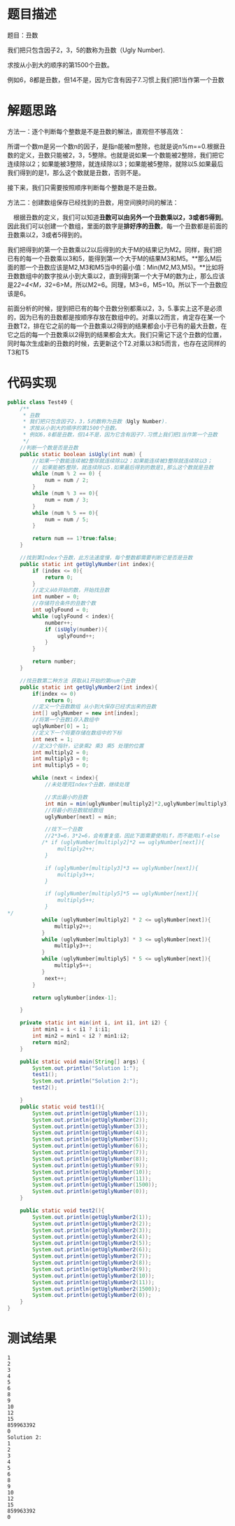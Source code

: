 # 题目描述

题目：丑数

 我们把只包含因子2，3，5的数称为丑数（Ugly Number).

 求按从小到大的顺序的第1500个丑数。

 例如6，8都是丑数，但14不是，因为它含有因子7.习惯上我们把1当作第一个丑数

# 解题思路

方法一：逐个判断每个整数是不是丑数的解法，直观但不够高效：

所谓一个数m是另一个数n的因子，是指n能被m整除，也就是说n%m==0.根据丑数的定义，丑数只能被2，3，5整除。也就是说如果一个数能被2整除，我们把它连续除以2；如果能被3整除，就连续除以3；如果能被5整除，就除以5.如果最后我们得到的是1，那么这个数就是丑数，否则不是。

接下来，我们只需要按照顺序判断每个整数是不是丑数。

方法二：创建数组保存已经找到的丑数，用空间换时间的解法：

　根据丑数的定义，我们可以知道**丑数可以由另外一个丑数乘以2，3或者5得到**。因此我们可以创建一个数组，里面的数字是**排好序的丑数**，每一个丑数都是前面的丑数乘以2，3或者5得到的。

我们把得到的第一个丑数乘以2以后得到的大于M的结果记为M2。同样，我们把已有的每一个丑数乘以3和5，能得到第一个大于M的结果M3和M5。**那么M后面的那一个丑数应该是M2,M3和M5当中的最小值：Min(M2,M3,M5)。**比如将丑数数组中的数字按从小到大乘以2，直到得到第一个大于M的数为止，那么应该是2*2=4<M，3*2=6>M，所以M2=6。同理，M3=6，M5=10。所以下一个丑数应该是6。

前面分析的时候，提到把已有的每个丑数分别都乘以2，3，5.事实上这不是必须的，因为已有的丑数都是按顺序存放在数组中的。对乘以2而言，肯定存在某一个丑数T2，排在它之前的每一个丑数乘以2得到的结果都会小于已有的最大丑数，在它之后的每一个丑数乘以2得到的结果都会太大。我们只需记下这个丑数的位置，同时每次生成新的丑数的时候，去更新这个T2.对乘以3和5而言，也存在这同样的T3和T5

# 代码实现

```java
public class Test49 {
    /**
     * 丑数
     * 我们把只包含因子2，3，5的数称为丑数（Ugly Number).
     * 求按从小到大的顺序的第1500个丑数。
     * 例如6，8都是丑数，但14不是，因为它含有因子7.习惯上我们把1当作第一个丑数
     */
    //判断一个数是否是丑数
    public static boolean isUgly(int num) {
        //如果一个数能连续被2整除就连续除以2；如果能连续被3整除就连续除以3；
        // 如果能被5整除，就连续除以5.如果最后得到的数是1,那么这个数就是丑数
        while (num % 2 == 0) {
            num = num / 2;
        }
        while (num % 3 == 0){
            num = num / 3;
        }
        while (num % 5 == 0){
            num = num / 5;
        }

        return num == 1?true:false;
    }

    //找到第Index个丑数，此方法速度慢，每个整数都需要判断它是否是丑数
    public static int getUglyNumber(int index){
        if (index <= 0){
            return 0;
        }
        //定义从0开始的数，开始找丑数
        int number = 0;
        //存储符合条件的丑数个数
        int uglyFound = 0;
        while (uglyFound < index){
            number++;
            if (isUgly(number)){
                uglyFound++;
            }
        }

        return number;
    }

    //找丑数第二种方法 获取从1开始的第num个丑数
    public static int getUglyNumber2(int index){
        if(index <= 0)
            return 0;
        //定义一个丑数数组 从小到大保存已经求出来的丑数
        int[] uglyNumber = new int[index];
        //将第一个丑数1存入数组中
        uglyNumber[0] = 1;
        //定义下一个将要存储在数组中的下标
        int next = 1;
        //定义3个指针，记录乘2 乘3 乘5 处理的位置
        int multiply2 = 0;
        int multiply3 = 0;
        int multiply5 = 0;

        while (next < index){
            //未处理完Index个丑数，继续处理

            //求出最小的丑数
            int min = min(uglyNumber[multiply2]*2,uglyNumber[multiply3]*3,uglyNumber[multiply5]*5);
            //将最小的丑数赋给数组
            uglyNumber[next] = min;

            //找下一个丑数
            //2*3=6，3*2=6，会有重复值，因此下面需要使用if，而不能用if-else
           /* if (uglyNumber[multiply2]*2 == uglyNumber[next]){
                multiply2++;
            }

            if (uglyNumber[multiply3]*3 == uglyNumber[next]){
                multiply3++;
            }

            if (uglyNumber[multiply5]*5 == uglyNumber[next]){
                multiply5++;
            }
*/
           while (uglyNumber[multiply2] * 2 <= uglyNumber[next]){
               multiply2++;
           }
           while (uglyNumber[multiply3] * 3 <= uglyNumber[next]){
               multiply3++;
           }
           while (uglyNumber[multiply5] * 5 <= uglyNumber[next]){
               multiply5++;
           }
            next++;
        }

        return uglyNumber[index-1];

    }

    private static int min(int i, int i1, int i2) {
        int min1 = i < i1 ? i:i1;
        int min2 = min1 < i2 ? min1:i2;
        return min2;
    }

    public static void main(String[] args) {
        System.out.println("Solution 1:");
        test1();
        System.out.println("Solution 2:");
        test2();

    }
    public static void test1(){
        System.out.println(getUglyNumber(1));
        System.out.println(getUglyNumber(2));
        System.out.println(getUglyNumber(3));
        System.out.println(getUglyNumber(4));
        System.out.println(getUglyNumber(5));
        System.out.println(getUglyNumber(6));
        System.out.println(getUglyNumber(7));
        System.out.println(getUglyNumber(8));
        System.out.println(getUglyNumber(9));
        System.out.println(getUglyNumber(10));
        System.out.println(getUglyNumber(11));
        System.out.println(getUglyNumber(1500));
        System.out.println(getUglyNumber(0));
    }

    public static void test2(){
        System.out.println(getUglyNumber2(1));
        System.out.println(getUglyNumber2(2));
        System.out.println(getUglyNumber2(3));
        System.out.println(getUglyNumber2(4));
        System.out.println(getUglyNumber2(5));
        System.out.println(getUglyNumber2(6));
        System.out.println(getUglyNumber2(7));
        System.out.println(getUglyNumber2(8));
        System.out.println(getUglyNumber2(9));
        System.out.println(getUglyNumber2(10));
        System.out.println(getUglyNumber2(11));
        System.out.println(getUglyNumber2(1500));
        System.out.println(getUglyNumber2(0));
    }
}
```

# 测试结果

~~~
1
2
3
4
5
6
8
9
10
12
15
859963392
0
Solution 2:
1
2
3
4
5
6
8
9
10
12
15
859963392
0
~~~

